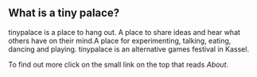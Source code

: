 ---
---

## What is a tiny palace?

tinypalace is a place to hang out. A place to share ideas and hear what others have on their mind.A place for experimenting, talking, eating, dancing and playing.
tinypalace is an alternative games festival in Kassel.

To find out more click on the small link on the top that reads *About*.

